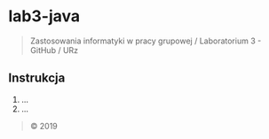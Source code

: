 # lab3-java
> Zastosowania informatyki w pracy grupowej / Laboratorium 3 - GitHub / URz

## Instrukcja

1. ...
2. ...

> &copy; 2019

